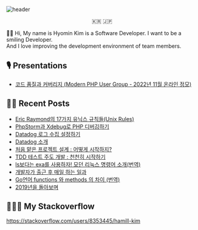![header](https://capsule-render.vercel.app/api?type=waving&color=gradient&height=200&section=header&text=Defensive%20programming&fontSize=80)
<p align="center">🇰🇷 🇯🇵 </p>
👋🏻  Hi, My name is Hyomin Kim is a Software Developer. I want to be a smiling Developer. <br>
And I love improving the development environment of team members. 
    

## 🎙️ Presentations
- [코드 품질과 커버리지 (Modern PHP User Group - 2022년 11월 온라인 정모)](https://youtu.be/lK5GrUkkrRY)


## ✍🏻 Recent Posts
- [Eric Raymond의 17가지 유닉스 규칙들(Unix Rules)](https://hahman.tistory.com/entry/Eric-Raymond%EC%9D%98-17%EA%B0%80%EC%A7%80-%EC%9C%A0%EB%8B%89%EC%8A%A4-%EA%B7%9C%EC%B9%99%EB%93%A4Unix-Rules)
- [PhpStorm과 Xdebug로 PHP 디버깅하기](https://hahman.tistory.com/entry/PhpStorm%EA%B3%BC-Xdebug%EB%A1%9C-PHP-%EB%94%94%EB%B2%84%EA%B9%85%ED%95%98%EA%B8%B0)
- [Datadog 로그 수집 설정하기](https://velog.io/@kameals/Datadog-log)
- [Datadog 소개](https://velog.io/@kameals/system-monitoring-datadog-intro)
- [처음 맡은 프로젝트 설계 : 어떻게 시작하지?](https://velog.io/@kameals/how-to-start-project)
- [TDD 테스트 주도 개발 : 천천히 시작하기](https://velog.io/@kameals/TDD-slow-start)
- [ls보다는 exa를 사용하자! 모던 리눅스 명령어 소개(번역)](https://velog.io/@kameals/modern-linux-command)
- [개발자가 출근 후 매일 하는 일과](https://velog.io/@kameals/developers-morning)
- [Go언어 functions 와 methods 의 차이 (번역)](https://velog.io/@kameals/Golang-functions-vs-methods)
- [2019년을 돌아보며](https://velog.io/@kameals/%EC%A3%BC%EB%8B%88%EC%96%B4-%EA%B0%9C%EB%B0%9C%EC%9E%90%EC%9D%98-2019%EB%85%84%EC%9D%84-%EB%8F%8C%EC%95%84%EB%B3%B4%EB%A9%B0)

## 👨🏻‍💻 My Stackoverflow

https://stackoverflow.com/users/8353445/hamill-kim

